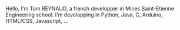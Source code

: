 Hello, I'm Tom REYNAUD, a french developper in Mines Saint-Etienne Engineering school.
I'm developping in Python, Java, C, Arduino, HTML/CSS, Javascript, ...
<!---
Imaginus02/Imaginus02 is a ✨ special ✨ repository because its `README.md` (this file) appears on your GitHub profile.
You can click the Preview link to take a look at your changes.
--->
